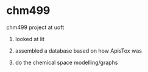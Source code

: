 # chm499
chm499 project at uoft

1. looked at lit

2. assembled a database based on how ApisTox was

3. do the chemical space modelling/graphs
